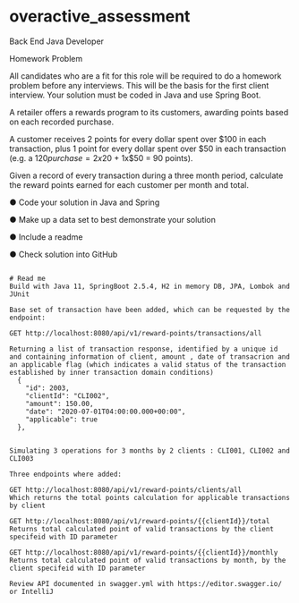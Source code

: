 # overactive_assessment

Back End Java Developer

Homework Problem

All candidates who are a fit for this role will be required to do a homework problem before any
interviews. This will be the basis for the first client interview. Your solution must be coded in
Java and use Spring Boot.


A retailer offers a rewards program to its customers, awarding points based on each recorded
purchase.


A customer receives 2 points for every dollar spent over $100 in each transaction, plus 1 point
for every dollar spent over $50 in each transaction
(e.g. a $120 purchase = 2x$20 + 1x$50 = 90 points).


Given a record of every transaction during a three month period, calculate the reward points
earned for each customer per month and total.


● Code your solution in Java and Spring

● Make up a data set to best demonstrate your solution

● Include a readme

● Check solution into GitHub
~~~~

# Read me
Build with Java 11, SpringBoot 2.5.4, H2 in memory DB, JPA, Lombok and JUnit

Base set of transaction have been added, which can be requested by the endpoint:

GET http://localhost:8080/api/v1/reward-points/transactions/all

Returning a list of transaction response, identified by a unique id and containing information of client, amount , date of transacrion and an applicable flag (which indicates a valid status of the transaction established by inner transaction domain conditions)
  {
    "id": 2003,
    "clientId": "CLI002",
    "amount": 150.00,
    "date": "2020-07-01T04:00:00.000+00:00",
    "applicable": true
  },


Simulating 3 operations for 3 months by 2 clients : CLI001, CLI002 and CLI003

Three endpoints where added:

GET http://localhost:8080/api/v1/reward-points/clients/all
Which returns the total points calculation for applicable transactions by client

GET http://localhost:8080/api/v1/reward-points/{{clientId}}/total
Returns total calculated point of valid transactions by the client specifeid with ID parameter

GET http://localhost:8080/api/v1/reward-points/{{clientId}}/monthly
Returns total calculated point of valid transactions by month, by the client specifeid with ID parameter

Review API documented in swagger.yml with https://editor.swagger.io/ or IntelliJ
